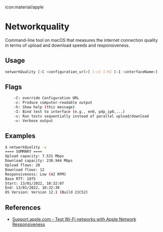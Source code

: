 icon:material/apple

# Networkquality

Command-line tool on macOS that measures the internet connection quality in terms of upload and download speeds and responsiveness.

## Usage

```bash
networkQuality [-C <configuration_url>] [-c] [-h] [-I <interfaceName>] [-s] [-v]
```

## Flags

```bash
    -C: override Configuration URL
    -c: Produce computer-readable output
    -h: Show help (this message)
    -I: Bind test to interface (e.g., en0, pdp_ip0,...)
    -s: Run tests sequentially instead of parallel upload/download
    -v: Verbose output
```

## Examples

```bash
$ networkQuality -v
==== SUMMARY ====
Upload capacity: 7.531 Mbps
Download capacity: 230.944 Mbps
Upload flows: 20
Download flows: 12
Responsiveness: Low (42 RPM)
Base RTT: 1075
Start: 13/01/2022, 10:32:07
End: 13/01/2022, 10:32:30
OS Version: Version 12.1 (Build 21C52)
```

## References

- [Support.apple.com - Test Wi-Fi networks with Apple Network Responsiveness](https://support.apple.com/kb/HT212313)
